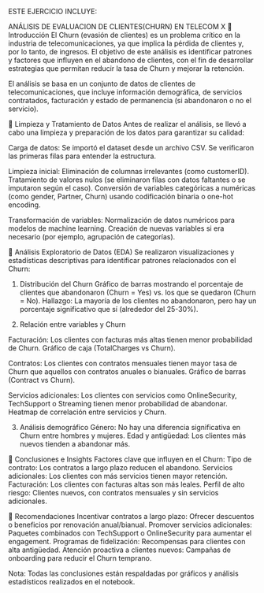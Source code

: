 ESTE EJERCICIO INCLUYE:

ANÁLISIS DE EVALUACION DE CLIENTES(CHURN) EN TELECOM X
🔹 Introducción
El Churn (evasión de clientes) es un problema crítico en la industria de telecomunicaciones, ya que implica la pérdida de clientes y, por lo tanto, de ingresos. El objetivo de este análisis es identificar patrones y factores que influyen en el abandono de clientes, con el fin de desarrollar estrategias que permitan reducir la tasa de Churn y mejorar la retención.

El análisis se basa en un conjunto de datos de clientes de telecomunicaciones, que incluye información demográfica, de servicios contratados, facturación y estado de permanencia (si abandonaron o no el servicio).

🔹 Limpieza y Tratamiento de Datos
Antes de realizar el análisis, se llevó a cabo una limpieza y preparación de los datos para garantizar su calidad:

Carga de datos:
  Se importó el dataset desde un archivo CSV.
  Se verificaron las primeras filas para entender la estructura.

Limpieza inicial:
  Eliminación de columnas irrelevantes (como customerID).
  Tratamiento de valores nulos (se eliminaron filas con datos faltantes o se imputaron según el caso).
  Conversión de variables categóricas a numéricas (como gender, Partner, Churn) usando codificación binaria o one-hot encoding.

Transformación de variables:
Normalización de datos numéricos para modelos de machine learning.
Creación de nuevas variables si era necesario (por ejemplo, agrupación de categorías).

🔹 Análisis Exploratorio de Datos (EDA)
Se realizaron visualizaciones y estadísticas descriptivas para identificar patrones relacionados con el Churn:
1. Distribución del Churn
  Gráfico de barras mostrando el porcentaje de clientes que abandonaron (Churn = Yes) vs. los que se quedaron (Churn = No).
  Hallazgo: La mayoría de los clientes no abandonaron, pero hay un porcentaje significativo que sí (alrededor del 25-30%).

2. Relación entre variables y Churn

Facturación:
  Los clientes con facturas más altas tienen menor probabilidad de Churn.
  Gráfico de caja (TotalCharges vs Churn).

Contratos:
  Los clientes con contratos mensuales tienen mayor tasa de Churn que aquellos con contratos anuales o bianuales.
  Gráfico de barras (Contract vs Churn).

Servicios adicionales:
  Los clientes con servicios como OnlineSecurity, TechSupport o Streaming tienen menor probabilidad de abandonar.
  Heatmap de correlación entre servicios y Churn.

3. Análisis demográfico
  Género: No hay una diferencia significativa en Churn entre hombres y mujeres.
  Edad y antigüedad: Los clientes más nuevos tienden a abandonar más.

🔹 Conclusiones e Insights
Factores clave que influyen en el Churn:
  Tipo de contrato: Los contratos a largo plazo reducen el abandono.
  Servicios adicionales: Los clientes con más servicios tienen mayor retención.
  Facturación: Los clientes con facturas altas son más leales.
  Perfil de alto riesgo: Clientes nuevos, con contratos mensuales y sin servicios adicionales.

🔹 Recomendaciones
Incentivar contratos a largo plazo:
  Ofrecer descuentos o beneficios por renovación anual/bianual.
  Promover servicios adicionales:
  Paquetes combinados con TechSupport o OnlineSecurity para aumentar el engagement.
Programas de fidelización:
  Recompensas para clientes con alta antigüedad.
  Atención proactiva a clientes nuevos:
  Campañas de onboarding para reducir el Churn temprano.

Nota: Todas las conclusiones están respaldadas por gráficos y análisis estadísticos realizados en el notebook.
